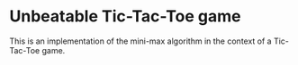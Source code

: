 <h1>Unbeatable Tic-Tac-Toe game</h1>

<p>This is an implementation of the mini-max algorithm in the context of a Tic-Tac-Toe game.</p>
